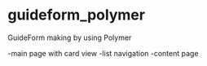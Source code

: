 # guideform_polymer
GuideForm making by using Polymer

-main page with card view
-list navigation
-content page
